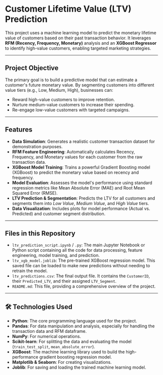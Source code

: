 # Customer Lifetime Value (LTV) Prediction

This project uses a machine learning model to predict the monetary lifetime value of customers based on their past transaction behavior. It leverages **RFM (Recency, Frequency, Monetary)** analysis and an **XGBoost Regressor** to identify high-value customers, enabling targeted marketing strategies.

---

##  Project Objective

The primary goal is to build a predictive model that can estimate a customer's future monetary value. By segmenting customers into different value tiers (e.g., Low, Medium, High), businesses can:

*  Reward high-value customers to improve retention.  
*  Nurture medium-value customers to increase their spending.  
*  Re-engage low-value customers with targeted campaigns.

---

##  Features

* **Data Simulation**: Generates a realistic customer transaction dataset for demonstration purposes.
* **RFM Feature Engineering**: Automatically calculates Recency, Frequency, and Monetary values for each customer from the raw transaction data.
* **XGBoost Model Training**: Trains a powerful Gradient Boosting model (XGBoost) to predict the monetary value based on recency and frequency.
* **Model Evaluation**: Assesses the model's performance using standard regression metrics like Mean Absolute Error (MAE) and Root Mean Squared Error (RMSE).
* **LTV Prediction & Segmentation**: Predicts the LTV for all customers and segments them into *Low Value*, *Medium Value*, and *High Value* tiers.
* **Data Visualization**: Includes plots for model performance (Actual vs. Predicted) and customer segment distribution.

---

##  Files in this Repository

* `ltv_prediction_script.ipynb` / `.py`: The main Jupyter Notebook or Python script containing all the code for data processing, feature engineering, model training, and prediction.
* `ltv_xgb_model.joblib`: The pre-trained XGBoost regression model. This saved file can be loaded to make new predictions without needing to retrain the model.
* `ltv_predictions.csv`: The final output file. It contains the `CustomerID`, their `Predicted_LTV`, and their assigned `LTV_Segment`.
* `README.md`: This file, providing a comprehensive overview of the project.

---

## 🛠 Technologies Used

* **Python**: The core programming language used for the project.
* **Pandas**: For data manipulation and analysis, especially for handling the transaction data and RFM dataframe.
* **NumPy**: For numerical operations.
* **Scikit-learn**: For splitting the data and evaluating the model (`train_test_split`, `mean_absolute_error`).
* **XGBoost**: The machine learning library used to build the high-performance gradient boosting regression model.
* **Matplotlib & Seaborn**: For creating visualizations.
* **Joblib**: For saving and loading the trained machine learning model.
